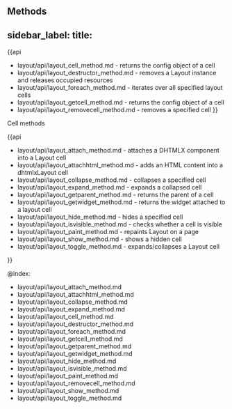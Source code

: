 Methods
---
sidebar_label: 
title: 
---          

{{api
- layout/api/layout_cell_method.md - returns the config object of a cell
- layout/api/layout_destructor_method.md - removes a Layout instance and releases occupied resources
- layout/api/layout_foreach_method.md - iterates over all specified layout cells
- layout/api/layout_getcell_method.md - returns the config object of a cell
- layout/api/layout_removecell_method.md - removes a specified cell
}}

<div class='h2'>Cell methods</div>

{{api
- layout/api/layout_attach_method.md - attaches a DHTMLX component into a Layout cell
- layout/api/layout_attachhtml_method.md - adds an HTML content into a dhtmlxLayout cell
- layout/api/layout_collapse_method.md - collapses a specified cell
- layout/api/layout_expand_method.md - expands a collapsed cell
- layout/api/layout_getparent_method.md - returns the parent of a cell
- layout/api/layout_getwidget_method.md - returns the widget attached to a layout cell
- layout/api/layout_hide_method.md - hides a specified cell
- layout/api/layout_isvisible_method.md - checks whether a cell is visible
- layout/api/layout_paint_method.md - repaints Layout on a page
- layout/api/layout_show_method.md - shows a hidden cell
- layout/api/layout_toggle_method.md - expands/collapses a Layout cell

}}

@index:
- layout/api/layout_attach_method.md
- layout/api/layout_attachhtml_method.md
- layout/api/layout_collapse_method.md 
- layout/api/layout_expand_method.md
- layout/api/layout_cell_method.md
- layout/api/layout_destructor_method.md
- layout/api/layout_foreach_method.md
- layout/api/layout_getcell_method.md
- layout/api/layout_getparent_method.md
- layout/api/layout_getwidget_method.md
- layout/api/layout_hide_method.md
- layout/api/layout_isvisible_method.md
- layout/api/layout_paint_method.md
- layout/api/layout_removecell_method.md
- layout/api/layout_show_method.md
- layout/api/layout_toggle_method.md
